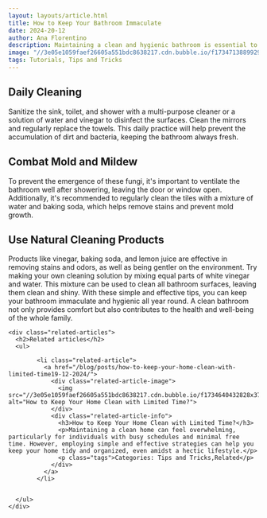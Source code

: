 ```yaml
---
layout: layouts/article.html
title: How to Keep Your Bathroom Immaculate
date: 2024-20-12
author: Ana Florentino
description: Maintaining a clean and hygienic bathroom is essential to ensure the comfort and health of everyone at home. With some simple tips and effective tricks, it's possible to keep the bathroom immaculate.
image: "//3e05e1059faef26605a551bdc8638217.cdn.bubble.io/f1734713889929x701173468358720300/bathroom.png"
tags: Tutorials, Tips and Tricks
---
```


## Daily Cleaning

Sanitize the sink, toilet, and shower with a multi-purpose cleaner or a solution of water and vinegar to disinfect the surfaces. Clean the mirrors and regularly replace the towels. This daily practice will help prevent the accumulation of dirt and bacteria, keeping the bathroom always fresh.

## Combat Mold and Mildew

To prevent the emergence of these fungi, it's important to ventilate the bathroom well after showering, leaving the door or window open. Additionally, it's recommended to regularly clean the tiles with a mixture of water and baking soda, which helps remove stains and prevent mold growth.

## Use Natural Cleaning Products

Products like vinegar, baking soda, and lemon juice are effective in removing stains and odors, as well as being gentler on the environment. Try making your own cleaning solution by mixing equal parts of white vinegar and water. This mixture can be used to clean all bathroom surfaces, leaving them clean and shiny.
With these simple and effective tips, you can keep your bathroom immaculate and hygienic all year round. A clean bathroom not only provides comfort but also contributes to the health and well-being of the whole family.


    <div class="related-articles">
      <h2>Related articles</h2>
      <ul>
        
            <li class="related-article">
              <a href="/blog/posts/how-to-keep-your-home-clean-with-limited-time19-12-2024/">
                <div class="related-article-image">
                  <img src="//3e05e1059faef26605a551bdc8638217.cdn.bubble.io/f1734640432828x375397332491456200/Frame%20552.png" alt="How to Keep Your Home Clean with Limited Time?">
                </div>
                <div class="related-article-info">
                  <h3>How to Keep Your Home Clean with Limited Time?</h3>
                  <p>Maintaining a clean home can feel overwhelming, particularly for individuals with busy schedules and minimal free time. However, employing simple and effective strategies can help you keep your home tidy and organized, even amidst a hectic lifestyle.</p>
                  <p class="tags">Categories: Tips and Tricks,Related</p>
                </div>
              </a>
            </li>

          
      </ul>
    </div>
    
